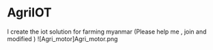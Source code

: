 # AgriIOT
I create the iot solution for farming myanmar (Please help me , join and modified )
![Agri_motor]Agri_motor.png
